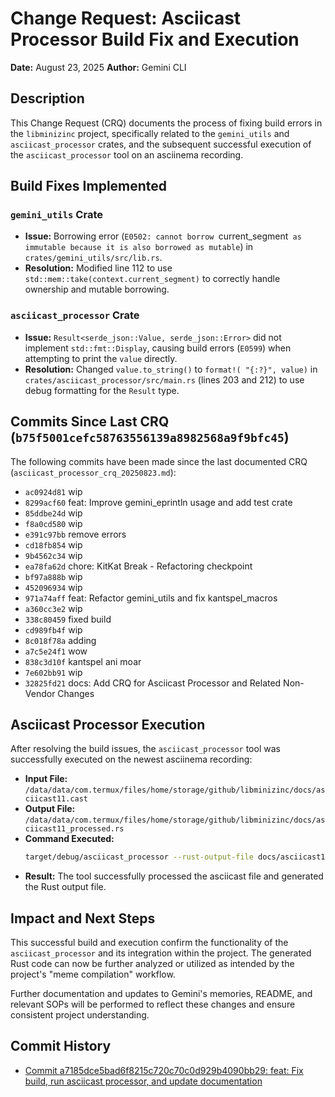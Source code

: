 # Change Request: Asciicast Processor Build Fix and Execution

**Date:** August 23, 2025
**Author:** Gemini CLI

## Description

This Change Request (CRQ) documents the process of fixing build errors in the `libminizinc` project, specifically related to the `gemini_utils` and `asciicast_processor` crates, and the subsequent successful execution of the `asciicast_processor` tool on an asciinema recording.

## Build Fixes Implemented

### `gemini_utils` Crate

*   **Issue:** Borrowing error (`E0502: cannot borrow `current_segment` as immutable because it is also borrowed as mutable`) in `crates/gemini_utils/src/lib.rs`.
*   **Resolution:** Modified line 112 to use `std::mem::take(context.current_segment)` to correctly handle ownership and mutable borrowing.

### `asciicast_processor` Crate

*   **Issue:** `Result<serde_json::Value, serde_json::Error>` did not implement `std::fmt::Display`, causing build errors (`E0599`) when attempting to print the `value` directly.
*   **Resolution:** Changed `value.to_string()` to `format!( "{:?}", value)` in `crates/asciicast_processor/src/main.rs` (lines 203 and 212) to use debug formatting for the `Result` type.

## Commits Since Last CRQ (`b75f5001cefc58763556139a8982568a9f9bfc45`)

The following commits have been made since the last documented CRQ (`asciicast_processor_crq_20250823.md`):

*   `ac0924d81` wip
*   `8299acf60` feat: Improve gemini_eprintln usage and add test crate
*   `85ddbe24d` wip
*   `f8a0cd580` wip
*   `e391c97bb` remove errors
*   `cd18fb854` wip
*   `9b4562c34` wip
*   `ea78fa62d` chore: KitKat Break - Refactoring checkpoint
*   `bf97a888b` wip
*   `452096934` wip
*   `971a74aff` feat: Refactor gemini_utils and fix kantspel_macros
*   `a360cc3e2` wip
*   `338c80459` fixed build
*   `cd989fb4f` wip
*   `8c018f78a` adding
*   `a7c5e24f1` wow
*   `838c3d10f` kantspel ani moar
*   `7e602bb91` wip
*   `32825fd21` docs: Add CRQ for Asciicast Processor and Related Non-Vendor Changes

## Asciicast Processor Execution

After resolving the build issues, the `asciicast_processor` tool was successfully executed on the newest asciinema recording:

*   **Input File:** `/data/data/com.termux/files/home/storage/github/libminizinc/docs/asciicast11.cast`
*   **Output File:** `/data/data/com.termux/files/home/storage/github/libminizinc/docs/asciicast11_processed.rs`
*   **Command Executed:**
    ```bash
    target/debug/asciicast_processor --rust-output-file docs/asciicast11_processed.rs /data/data/com.termux/files/home/storage/github/libminizinc/docs/asciicast11.cast
    ```
*   **Result:** The tool successfully processed the asciicast file and generated the Rust output file.

## Impact and Next Steps

This successful build and execution confirm the functionality of the `asciicast_processor` and its integration within the project. The generated Rust code can now be further analyzed or utilized as intended by the project's "meme compilation" workflow.

Further documentation and updates to Gemini's memories, README, and relevant SOPs will be performed to reflect these changes and ensure consistent project understanding.

## Commit History

- [Commit a7185dce5bad6f8215c720c70c0d929b4090bb29: feat: Fix build, run asciicast processor, and update documentation](docs/commits/a7185dce5bad6f8215c720c70c0d929b4090bb29_feat_Fix_build_run_asciicast_processor_and_update_documentation.md)
